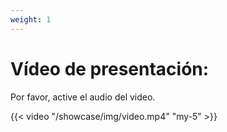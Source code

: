 ```yaml
---
weight: 1
---
```


<h1> Vídeo de presentación: </h1>

Por favor, active el audio del video.

{{< video "/showcase/img/video.mp4" "my-5" >}}